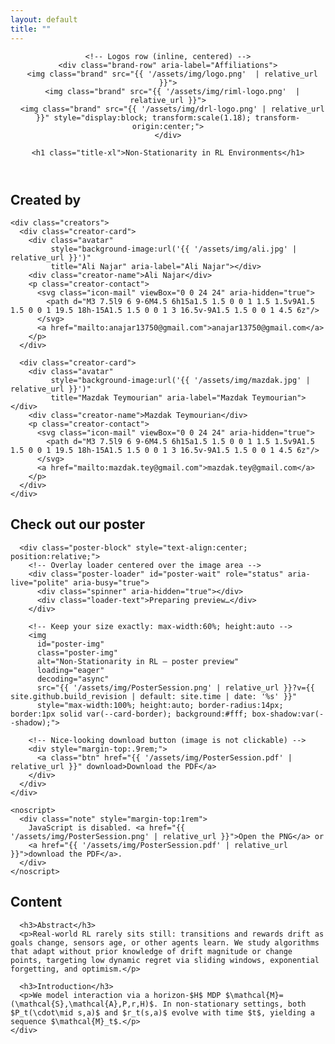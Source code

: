 ```yaml
---
layout: default
title: ""
---
```


<link rel="stylesheet"
      href="{{ '/assets/css/style.css' | relative_url }}?v={{ site.github.build_revision | default: site.time | date: '%s' }}">
<script src="{{ '/assets/js/reveal.js' | relative_url }}" defer></script>
<script src="{{ '/assets/js/nn-bg.js' | relative_url }}" defer></script>

<!-- MathJax inline config -->
<script>
  window.MathJax = { tex: { inlineMath: [["$","$"],["\\(","\\)"]] } };
  // Always start at chosen edge (top|bottom via data-start)
  history.scrollRestoration = 'manual';
  document.addEventListener('DOMContentLoaded', () => {
    const start = (document.querySelector('main.snap')?.dataset.start || 'top').toLowerCase();
    requestAnimationFrame(() => {
      window.scrollTo({ top: start === 'bottom' ? document.documentElement.scrollHeight : 0, left: 0, behavior: 'auto' });
    });
  });
</script>
<script src="https://cdn.jsdelivr.net/npm/mathjax@3/es5/tex-mml-chtml.js" defer></script>

<!-- Preload the PNG to reduce the initial white flash -->
<link rel="preload" as="image" href="{{ '/assets/img/PosterSession.png' | relative_url }}?v={{ site.github.build_revision | default: site.time | date: '%s' }}">

<!-- Page-local CSS for the circular loader (safe to keep even if style.scss has similar rules) -->
<style>
  .poster-click{ position:relative; display:block; text-align:center; }

  /* Loader overlay — same box as the poster image */
.poster-loader{
  position: absolute;
  top: 0;                         /* align to top of image area */
  left: 50%;
  transform: translateX(-50%);
  /* match your <img style="max-width:60%;"> */
  max-width: 40%;
  width: 100%;                    /* width is maxed by max-width above */
  /* reserve height so it’s visible before the PNG decodes */
  aspect-ratio: 0.75;            /* A-series portrait (width / height). Use 1.414 for landscape. */

  display: grid;
  place-items: center;
  gap: .65rem;

  border-radius: 14px;
  border: 1px solid var(--card-border);
  background: linear-gradient(180deg, rgba(10,15,31,.65), rgba(10,15,31,.55));
  backdrop-filter: blur(2px);
  -webkit-backdrop-filter: blur(2px);
  box-shadow: var(--shadow);

  transition: opacity .22s ease;
  z-index: 2;
}

.poster-loader.is-done{
  opacity: 0;
  pointer-events: none;
  visibility: hidden;
}


/* Circular spinner */
.spinner{
  width: 56px;
  height: 56px;
  border-radius: 50%;
  border: 4px solid rgba(148,163,184,.25);
  border-top-color: rgba(148,163,184,.9);
  animation: spin .9s linear infinite;
}
  @keyframes spin { to { transform: rotate(360deg); } }

  /* keep these as you had them */
  .poster-img{ opacity:0; visibility:hidden; transition: opacity .28s ease-out; }
  .poster-img.is-ready{ opacity:1; visibility:visible; }
</style>

<main class="snap" data-start="top">

  <!-- Screen 1: Title (taller hero, neural bg) -->
  <header class="hero reveal snap-section" data-loop>
  <canvas id="nn-hero" class="hero-canvas" aria-hidden="true"></canvas>
  <div class="hero-content">

    <!-- Logos row (inline, centered) -->
    <div class="brand-row" aria-label="Affiliations">
      <img class="brand" src="{{ '/assets/img/logo.png'  | relative_url }}">
      <img class="brand" src="{{ '/assets/img/riml-logo.png'  | relative_url }}">
      <img class="brand" src="{{ '/assets/img/drl-logo.png' | relative_url }}" style="display:block; transform:scale(1.18); transform-origin:center;">
    </div>

    <h1 class="title-xl">Non-Stationarity in RL Environments</h1>
  </div>
</header>


  <!-- Screen 2: Creators -->
  <section id="creators" class="reveal snap-section" data-loop>
  <div class="container">
    <h2 class="section-title">Created by</h2>

    <div class="creators">
      <div class="creator-card">
        <div class="avatar"
             style="background-image:url('{{ '/assets/img/ali.jpg' | relative_url }}')"
             title="Ali Najar" aria-label="Ali Najar"></div>
        <div class="creator-name">Ali Najar</div>
        <p class="creator-contact">
          <svg class="icon-mail" viewBox="0 0 24 24" aria-hidden="true">
            <path d="M3 7.5l9 6 9-6M4.5 6h15a1.5 1.5 0 0 1 1.5 1.5v9A1.5 1.5 0 0 1 19.5 18h-15A1.5 1.5 0 0 1 3 16.5v-9A1.5 1.5 0 0 1 4.5 6z"/>
          </svg>
          <a href="mailto:anajar13750@gmail.com">anajar13750@gmail.com</a>
        </p>
      </div>

      <div class="creator-card">
        <div class="avatar"
             style="background-image:url('{{ '/assets/img/mazdak.jpg' | relative_url }}')"
             title="Mazdak Teymourian" aria-label="Mazdak Teymourian"></div>
        <div class="creator-name">Mazdak Teymourian</div>
        <p class="creator-contact">
          <svg class="icon-mail" viewBox="0 0 24 24" aria-hidden="true">
            <path d="M3 7.5l9 6 9-6M4.5 6h15a1.5 1.5 0 0 1 1.5 1.5v9A1.5 1.5 0 0 1 19.5 18h-15A1.5 1.5 0 0 1 3 16.5v-9A1.5 1.5 0 0 1 4.5 6z"/>
          </svg>
          <a href="mailto:mazdak.tey@gmail.com">mazdak.tey@gmail.com</a>
        </p>
      </div>
    </div>
  </div>
</section>



  <!-- Screen 3: Poster (PNG preview with circular loader; image NOT clickable) -->
  <section id="poster" class="reveal snap-section">
    <div class="container">
      <h2 class="section-title">Check out our poster</h2>

      <div class="poster-block" style="text-align:center; position:relative;">
        <!-- Overlay loader centered over the image area -->
        <div class="poster-loader" id="poster-wait" role="status" aria-live="polite" aria-busy="true">
          <div class="spinner" aria-hidden="true"></div>
          <div class="loader-text">Preparing preview…</div>
        </div>

        <!-- Keep your size exactly: max-width:60%; height:auto -->
        <img
          id="poster-img"
          class="poster-img"
          alt="Non-Stationarity in RL — poster preview"
          loading="eager"
          decoding="async"
          src="{{ '/assets/img/PosterSession.png' | relative_url }}?v={{ site.github.build_revision | default: site.time | date: '%s' }}"
          style="max-width:100%; height:auto; border-radius:14px; border:1px solid var(--card-border); background:#fff; box-shadow:var(--shadow);">

        <!-- Nice-looking download button (image is not clickable) -->
        <div style="margin-top:.9rem;">
          <a class="btn" href="{{ '/assets/img/PosterSession.pdf' | relative_url }}" download>Download the PDF</a>
        </div>
      </div>
    </div>

    <noscript>
      <div class="note" style="margin-top:1rem">
        JavaScript is disabled. <a href="{{ '/assets/img/PosterSession.png' | relative_url }}">Open the PNG</a> or
        <a href="{{ '/assets/img/PosterSession.pdf' | relative_url }}">download the PDF</a>.
      </div>
    </noscript>
  </section>

  <!-- Screen 4: Content -->
  <section id="content" class="snap-section">
    <div class="container prose">
      <h2 class="section-title reveal">Content</h2>

      <h3>Abstract</h3>
      <p>Real-world RL rarely sits still: transitions and rewards drift as goals change, sensors age, or other agents learn. We study algorithms that adapt without prior knowledge of drift magnitude or change points, targeting low dynamic regret via sliding windows, exponential forgetting, and optimism.</p>

      <h3>Introduction</h3>
      <p>We model interaction via a horizon-$H$ MDP $\mathcal{M}=(\mathcal{S},\mathcal{A},P,r,H)$. In non-stationary settings, both $P_t(\cdot\mid s,a)$ and $r_t(s,a)$ evolve with time $t$, yielding a sequence $\mathcal{M}_t$.</p>
    </div>
  </section>

</main>

<!-- Loader → fade-in handler -->
<script>
document.addEventListener('DOMContentLoaded', function(){
  const img       = document.getElementById('poster-img');
  const wait      = document.getElementById('poster-wait');
  const posterSec = document.getElementById('poster');
  if (!img || !wait || !posterSec) return;

  // make sure the loader is visible initially
  wait.classList.remove('is-done');
  wait.setAttribute('aria-busy','true');

  function startSequence(){
    if (startSequence._started) return;   // run once
    startSequence._started = true;

    const MIN_SPIN_MS = 3000;
    const timer  = new Promise(res => setTimeout(res, MIN_SPIN_MS));
    const loaded = (img.complete && img.naturalWidth > 0)
      ? Promise.resolve()
      : new Promise((res, rej) => {
          img.addEventListener('load', res, { once:true });
          img.addEventListener('error', rej, { once:true });
        });

    // Reveal after BOTH the timer and the image load
    Promise.all([timer, loaded]).then(() => {
      requestAnimationFrame(() => requestAnimationFrame(() => {
        img.classList.add('is-ready');   // fades in via CSS
        wait.classList.add('is-done');   // fades out via CSS
        wait.setAttribute('aria-busy','false');
      }));
    }).catch(() => {
      // If the image fails, show message AFTER the 3s spinner
      timer.then(() => {
        wait.setAttribute('aria-busy','false');
        const spin = wait.querySelector('.spinner'); if (spin) spin.remove();
        wait.innerHTML =
          '<div class="loader-text" style="opacity:.9">Could not load image. ' +
          '<a href="{{ "/assets/img/PosterSession.pdf" | relative_url }}">Download the PDF</a>.</div>';
      });
    });
  }

  // Start the 3s clock only when the poster section first appears
  if ('IntersectionObserver' in window) {
    const io = new IntersectionObserver((entries) => {
      for (const e of entries) {
        if (e.isIntersecting) {
          startSequence();
          io.disconnect(); // only once
          break;
        }
      }
    }, {
      root: null,
      threshold: 0.12,          // ~12% of the section visible
      rootMargin: '0px 0px -10%'// start just before it fully centers
    });
    io.observe(posterSec);
  } else {
    // Fallback for very old browsers: start immediately
    startSequence();
  }
});
</script>

